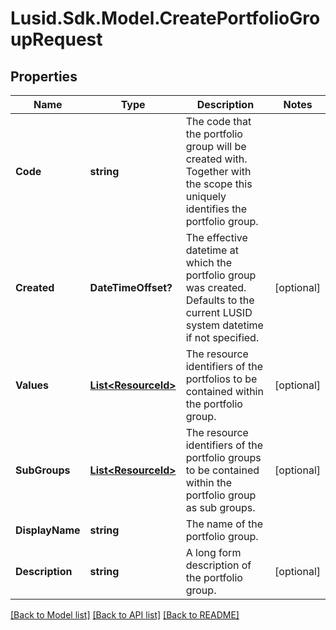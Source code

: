 
# Lusid.Sdk.Model.CreatePortfolioGroupRequest

## Properties

Name | Type | Description | Notes
------------ | ------------- | ------------- | -------------
**Code** | **string** | The code that the portfolio group will be created with. Together with the scope this uniquely identifies the portfolio group. | 
**Created** | **DateTimeOffset?** | The effective datetime at which the portfolio group was created. Defaults to the current LUSID system datetime if not specified. | [optional] 
**Values** | [**List&lt;ResourceId&gt;**](ResourceId.md) | The resource identifiers of the portfolios to be contained within the portfolio group. | [optional] 
**SubGroups** | [**List&lt;ResourceId&gt;**](ResourceId.md) | The resource identifiers of the portfolio groups to be contained within the portfolio group as sub groups. | [optional] 
**DisplayName** | **string** | The name of the portfolio group. | 
**Description** | **string** | A long form description of the portfolio group. | [optional] 

[[Back to Model list]](../README.md#documentation-for-models)
[[Back to API list]](../README.md#documentation-for-api-endpoints)
[[Back to README]](../README.md)

